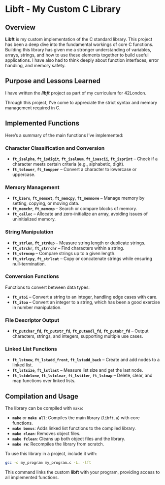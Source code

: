 # Libft - My Custom C Library

## Overview

**Libft** is my custom implementation of the C standard library. This project has been a deep dive into the fundamental workings of core C functions. Building this library has given me a stronger understanding of variables, arrays, strings, and how to use these elements together to build useful applications. I have also had to think deeply about function interfaces, error handling, and memory safety.

## Purpose and Lessons Learned

I have written the ***libft*** project as part of my curriculum for 42London.

Through this project, I've come to appreciate the strict syntax and memory management required in C.

## Implemented Functions

Here’s a summary of the main functions I’ve implemented:

### Character Classification and Conversion
- **`ft_isalpha`**, **`ft_isdigit`**, **`ft_isalnum`**, **`ft_isascii`**, **`ft_isprint`** – Check if a character meets certain criteria (e.g., alphabetic, digit).
- **`ft_tolower`**, **`ft_toupper`** – Convert a character to lowercase or uppercase.

### Memory Management
- **`ft_bzero`**, **`ft_memset`**, **`ft_memcpy`**, **`ft_memmove`** – Manage memory by setting, copying, or moving data.
- **`ft_memchr`**, **`ft_memcmp`** – Search or compare blocks of memory.
- **`ft_calloc`** – Allocate and zero-initialize an array, avoiding issues of uninitialized memory.

### String Manipulation
- **`ft_strlen`**, **`ft_strdup`** – Measure string length or duplicate strings.
- **`ft_strchr`**, **`ft_strrchr`** – Find characters within a string.
- **`ft_strncmp`** – Compare strings up to a given length.
- **`ft_strlcpy`**, **`ft_strlcat`** – Copy or concatenate strings while ensuring null-termination.

### Conversion Functions
Functions to convert between data types:
- **`ft_atoi`** – Convert a string to an integer, handling edge cases with care.
- **`ft_itoa`** – Convert an integer to a string, which has been a good exercise in number manipulation.

### File Descriptor Output
- **`ft_putchar_fd`**, **`ft_putstr_fd`**, **`ft_putendl_fd`**, **`ft_putnbr_fd`** – Output characters, strings, and integers, supporting multiple use cases.

### Linked List Functions
- **`ft_lstnew`**, **`ft_lstadd_front`**, **`ft_lstadd_back`** – Create and add nodes to a linked list.
- **`ft_lstsize`**, **`ft_lstlast`** – Measure list size and get the last node.
- **`ft_lstdelone`**, **`ft_lstclear`**, **`ft_lstiter`**, **`ft_lstmap`** – Delete, clear, and map functions over linked lists.

## Compilation and Usage

The library can be compiled with `make`:

- **`make`** or **`make all`**: Compiles the main library (`libft.a`) with core functions.
- **`make bonus`**: Adds linked list functions to the compiled library.
- **`make clean`**: Removes object files.
- **`make fclean`**: Cleans up both object files and the library.
- **`make re`**: Recompiles the library from scratch.

To use this library in a project, include it with:

```bash
gcc -o my_program my_program.c -L. -lft
```

This command links the custom **libft** with your program, providing access to all implemented functions.
